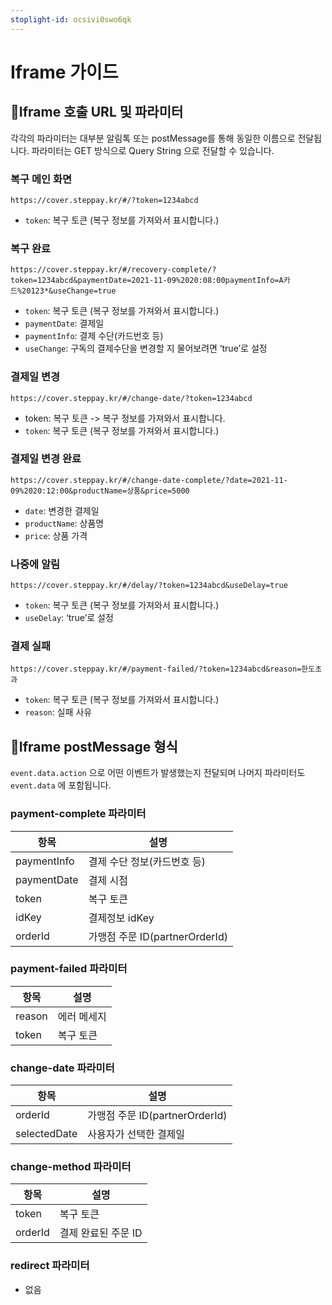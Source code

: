 ```yaml
---
stoplight-id: ocsivi0swo6qk
---
```


# Iframe 가이드

## Iframe 호출 URL 및 파라미터

각각의 파라미터는 대부분 알림톡 또는 postMessage를 통해 동일한 이름으로 전달됩니다. 파라미터는 GET 방식으로 Query String 으로 전달할 수 있습니다.

### 복구 메인 화면

```
https://cover.steppay.kr/#/?token=1234abcd
```

- `token`: 복구 토큰 (복구 정보를 가져와서 표시합니다.)

### 복구 완료

```
https://cover.steppay.kr/#/recovery-complete/?token=1234abcd&paymentDate=2021-11-09%2020:08:00paymentInfo=A카드%20123*&useChange=true
```

- `token`: 복구 토큰 (복구 정보를 가져와서 표시합니다.)
- `paymentDate`: 결제일
- `paymentInfo`: 결제 수단(카드번호 등)
- `useChange`: 구독의 결제수단을 변경할 지 물어보려면 ‘true’로 설정

### 결제일 변경

```
https://cover.steppay.kr/#/change-date/?token=1234abcd
```

- token: 복구 토큰 -> 복구 정보를 가져와서 표시합니다.
- `token`: 복구 토큰 (복구 정보를 가져와서 표시합니다.)

### 결제일 변경 완료

```
https://cover.steppay.kr/#/change-date-complete/?date=2021-11-09%2020:12:00&productName=상품&price=5000
```

- `date`: 변경한 결제일
- `productName`: 상품명
- `price`: 상품 가격

### 나중에 알림

```
https://cover.steppay.kr/#/delay/?token=1234abcd&useDelay=true
```

- `token`: 복구 토큰 (복구 정보를 가져와서 표시합니다.)
- `useDelay`: ‘true’로 설정

### 결제 실패

```
https://cover.steppay.kr/#/payment-failed/?token=1234abcd&reason=한도초과
```

- `token`: 복구 토큰 (복구 정보를 가져와서 표시합니다.)
- `reason`: 실패 사유

## Iframe postMessage 형식

`event.data.action` 으로 어떤 이벤트가 발생했는지 전달되며 나머지 파라미터도 `event.data` 에 포함됩니다.

### payment-complete 파라미터

| 항목          | 설명                        |
| ----------- | ------------------------- |
| paymentInfo | 결제 수단 정보(카드번호 등)          |
| paymentDate | 결제 시점                     |
| token       | 복구 토큰                     |
| idKey       | 결제정보 idKey                |
| orderId     | 가맹점 주문 ID(partnerOrderId) |

### payment-failed 파라미터

| 항목     | 설명     |
| ------ | ------ |
| reason | 에러 메세지 |
| token  | 복구 토큰  |

### change-date 파라미터

| 항목           | 설명                        |
| ------------ | ------------------------- |
| orderId      | 가맹점 주문 ID(partnerOrderId) |
| selectedDate | 사용자가 선택한 결제일              |

### change-method 파라미터

| 항목      | 설명           |
| ------- | ------------ |
| token   | 복구 토큰        |
| orderId | 결제 완료된 주문 ID |

### redirect 파라미터

- 없음